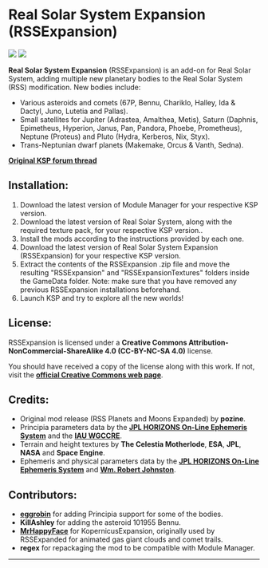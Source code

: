 # Real Solar System Expansion (RSSExpansion)

![][RSSEX:shield-version]
![][RSSEX:shield-license]

**Real Solar System Expansion** (RSSExpansion) is an add-on for Real Solar System, adding multiple new planetary bodies to the Real Solar System (RSS) modification. New bodies include:

* Various asteroids and comets (67P, Bennu, Chariklo, Halley, Ida & Dactyl, Juno, Lutetia and Pallas).
* Small satellites for Jupiter (Adrastea, Amalthea, Metis), Saturn (Daphnis, Epimetheus, Hyperion, Janus, Pan, Pandora, Phoebe, Prometheus), Neptune (Proteus) and Pluto (Hydra, Kerberos, Nix, Styx).
* Trans-Neptunian dwarf planets (Makemake, Orcus & Vanth, Sedna).

**[Original KSP forum thread][RSSEX:original-forum-link]**

## Installation:

1. Download the latest version of Module Manager for your respective KSP version.
2. Download the latest version of Real Solar System, along with the required texture pack, for your respective KSP version..
3. Install the mods according to the instructions provided by each one.
4. Download the latest version of Real Solar System Expansion (RSSExpansion) for your respective KSP version.
5. Extract the contents of the RSSExpansion .zip file and move the resulting "RSSExpansion" and "RSSExpansionTextures" folders inside the GameData folder. Note: make sure that you have removed any previous RSSExpansion installations beforehand.
6. Launch KSP and try to explore all the new worlds!

## License:

RSSExpansion is licensed under a **Creative Commons Attribution-NonCommercial-ShareAlike 4.0 (CC-BY-NC-SA 4.0)** license.

You should have received a copy of the license along with this work. If not, visit the **[official Creative Commons web page][RSSEX:cc-license-link]**.

## Credits:

* Original mod release (RSS Planets and Moons Expanded) by **pozine**.
* Principia parameters data by the **[JPL HORIZONS On-Line Ephemeris System][RSSEX:jpl-horizons-system-link]** and the **[IAU WGCCRE][RSSEX:iau-wgccre-link]**.
* Terrain and height textures by **The Celestia Motherlode**, **ESA**, **JPL**, **NASA** and **Space Engine**.
* Ephemeris and physical parameters data by the **[JPL HORIZONS On-Line Ephemeris System][RSSEX:jpl-horizons-system-link]** and **[Wm. Robert Johnston][RSSEX:robert-johnston-link]**.

## Contributors:

* **[eggrobin][RSSEX:contributor-eggrobin-link]** for adding Principia support for some of the bodies.
* **KillAshley** for adding the asteroid 101955 Bennu.
* **[MrHappyFace][RSSEX:contributor-mrhappyface-link]** for KopernicusExpansion, originally used by RSSExpanded for animated gas giant clouds and comet trails.
* **regex** for repackaging the mod to be compatible with Module Manager.

***

[RSSEX:cc-license-link]:              https://creativecommons.org/licenses/by-nc-sa/4.0
[RSSEX:contributor-mrhappyface-link]: https://forum.kerbalspaceprogram.com/index.php?showtopic=119211
[RSSEX:contributor-eggrobin-link]:    https://github.com/eggrobin
[RSSEX:iau-wgccre-link]:              https://astrogeology.usgs.gov/groups/IAU-WGCCRE
[RSSEX:jpl-horizons-system-link]:     https://ssd.jpl.nasa.gov/horizons.cgi
[RSSEX:original-forum-link]:          https://forum.kerbalspaceprogram.com/index.php?showtopic=116275
[RSSEX:robert-johnston-link]:         http://www.johnstonsarchive.net/astro/asteroidmoons.html
[RSSEX:shield-version]:               https://img.shields.io/badge/KSP%20Version-1.3.1.1891-red.svg
[RSSEX:shield-license]:               https://img.shields.io/badge/License-CC--BY--NC--SA%204.0-green.svg
